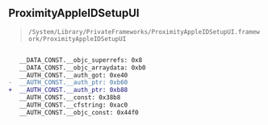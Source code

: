 ## ProximityAppleIDSetupUI

> `/System/Library/PrivateFrameworks/ProximityAppleIDSetupUI.framework/ProximityAppleIDSetupUI`

```diff

   __DATA_CONST.__objc_superrefs: 0x8
   __DATA_CONST.__objc_arraydata: 0xb0
   __AUTH_CONST.__auth_got: 0xe40
-  __AUTH_CONST.__auth_ptr: 0xb60
+  __AUTH_CONST.__auth_ptr: 0xb88
   __AUTH_CONST.__const: 0x38b8
   __AUTH_CONST.__cfstring: 0xac0
   __AUTH_CONST.__objc_const: 0x44f0

```
